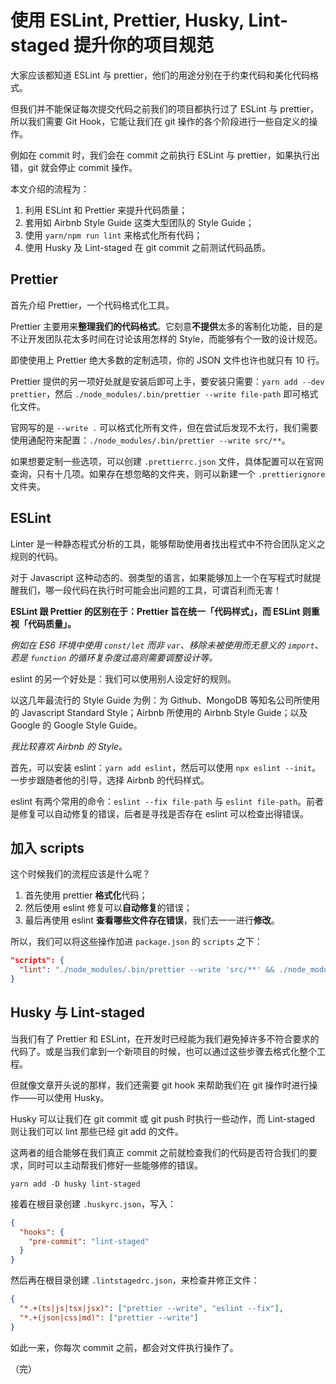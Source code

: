 # 使用 ESLint, Prettier, Husky, Lint-staged 提升你的项目规范

大家应该都知道 ESLint 与 prettier，他们的用途分别在于约束代码和美化代码格式。

但我们并不能保证每次提交代码之前我们的项目都执行过了 ESLint 与 prettier，所以我们需要 Git Hook，它能让我们在 git 操作的各个阶段进行一些自定义的操作。

例如在 commit 时，我们会在 commit 之前执行 ESLint 与 prettier，如果执行出错，git 就会停止 commit 操作。

本文介绍的流程为：

1. 利用 ESLint 和 Prettier 来提升代码质量；
2. 套用如 Airbnb Style Guide 这类大型团队的 Style Guide；
3. 使用 `yarn/npm run lint` 来格式化所有代码；
4. 使用 Husky 及 Lint-staged 在 git commit 之前测试代码品质。

## Prettier

首先介绍 Prettier，一个代码格式化工具。

Prettier 主要用来**整理我们的代码格式**。它刻意**不提供**太多的客制化功能，目的是不让开发团队花太多时间在讨论该用怎样的 Style，而能够有个一致的设计规范。

即使使用上 Prettier 绝大多数的定制选项，你的 JSON 文件也许也就只有 10 行。

Prettier 提供的另一项好处就是安装后即可上手，要安装只需要：`yarn add --dev prettier`，然后 `./node_modules/.bin/prettier --write file-path` 即可格式化文件。

官网写的是 `--write .` 可以格式化所有文件，但在尝试后发现不太行，我们需要使用通配符来配置：`./node_modules/.bin/prettier --write src/**`。

如果想要定制一些选项，可以创建 `.prettierrc.json` 文件，具体配置可以在官网查询，只有十几项。如果存在想忽略的文件夹，则可以新建一个 `.prettierignore` 文件夹。

## ESLint

Linter 是一种静态程式分析的工具，能够帮助使用者找出程式中不符合团队定义之规则的代码。

对于 Javascript 这种动态的、弱类型的语言，如果能够加上一个在写程式时就提醒我们，哪一段代码在执行时可能会出问题的工具，可谓百利而无害！

**ESLint 跟 Prettier 的区别在于：Prettier 旨在统一「代码样式」，而 ESLint 则重视「代码质量」。**

_例如在 ES6 环境中使用 `const/let` 而非 `var`、移除未被使用而无意义的 `import`、若是 `function` 的循环复杂度过高则需要调整设计等。_

eslint 的另一个好处是：我们可以使用别人设定好的规则。

以这几年最流行的 Style Guide 为例：为 Github、MongoDB 等知名公司所使用的 Javascript Standard Style；Airbnb 所使用的 Airbnb Style Guide；以及 Google 的 Google Style Guide。

_我比较喜欢 Airbnb 的 Style。_

首先，可以安装 eslint：`yarn add eslint`，然后可以使用 `npx eslint --init`。一步步跟随者他的引导，选择 Airbnb 的代码样式。

eslint 有两个常用的命令：`eslint --fix file-path` 与 `eslint file-path`。前者是修复可以自动修复的错误，后者是寻找是否存在 eslint 可以检查出得错误。

## 加入 scripts

这个时候我们的流程应该是什么呢？

1. 首先使用 prettier **格式化**代码；
2. 然后使用 eslint 修复可以**自动修复**的错误；
3. 最后再使用 eslint **查看哪些文件存在错误**，我们去一一进行**修改**。

所以，我们可以将这些操作加进 `package.json` 的 `scripts` 之下：

```json
"scripts": {
  "lint": "./node_modules/.bin/prettier --write 'src/**' && ./node_modules/.bin/eslint --fix 'src/**' && ./node_modules/.bin/eslint ."
}
```

## Husky 与 Lint-staged

当我们有了 Prettier 和 ESLint，在开发时已经能为我们避免掉许多不符合要求的代码了。或是当我们拿到一个新项目的时候，也可以通过这些步骤去格式化整个工程。

但就像文章开头说的那样，我们还需要 git hook 来帮助我们在 git 操作时进行操作——可以使用 Husky。

Husky 可以让我们在 git commit 或 git push 时执行一些动作，而 Lint-staged 则让我们可以 lint 那些已经 git add 的文件。

这两者的组合能够在我们真正 commit 之前就检查我们的代码是否符合我们的要求，同时可以主动帮我们修好一些能够修的错误。

`yarn add -D husky lint-staged`

接着在根目录创建 `.huskyrc.json`，写入：

```json
{
  "hooks": {
    "pre-commit": "lint-staged"
  }
}
```

然后再在根目录创建 `.lintstagedrc.json`，来检查并修正文件：

```json
{
  "*.+(ts|js|tsx|jsx)": ["prettier --write", "eslint --fix"],
  "*.+(json|css|md)": ["prettier --write"]
}
```

如此一来，你每次 commit 之前，都会对文件执行操作了。

（完）
